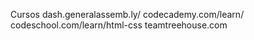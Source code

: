 Cursos
dash.generalassemb.ly/
codecademy.com/learn/ 
codeschool.com/learn/html-css
teamtreehouse.com
